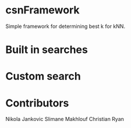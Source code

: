 # csnFramework

Simple framework for determining best k for kNN.

# Built in searches

# Custom search



# Contributors

Nikola Jankovic
Slimane Makhlouf
Christian Ryan
